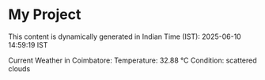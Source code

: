 # My Project

This content is dynamically generated in Indian Time (IST): 2025-06-10 14:59:19 IST


Current Weather in Coimbatore:
Temperature: 32.88 °C
Condition: scattered clouds
